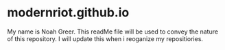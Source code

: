 # modernriot.github.io
My name is Noah Greer.
This readMe file will be used to convey the nature of this repository.
I will update this when i reoganize my repositiories.
